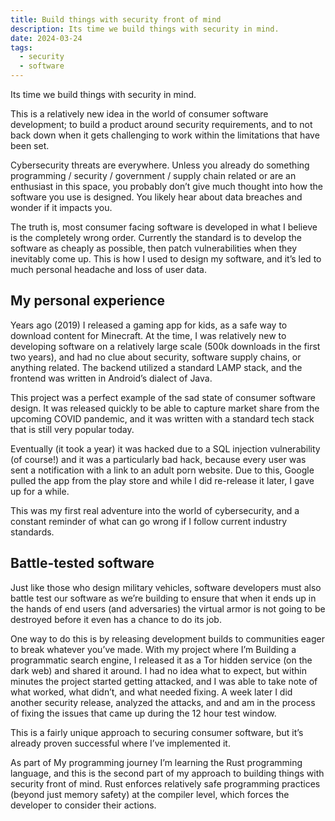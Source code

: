 ```yaml
---
title: Build things with security front of mind
description: Its time we build things with security in mind.
date: 2024-03-24
tags:
  - security
  - software
---
```


Its time we build things with security in mind.

This is a relatively new idea in the world of consumer software development; to build a product around security requirements, and to not back down when it gets challenging to work within the limitations that have been set.

Cybersecurity threats are everywhere. Unless you already do something programming / security / government / supply chain related or are an enthusiast in this space, you probably don’t give much thought into how the software you use is designed. You likely hear about data breaches and wonder if it impacts you.

The truth is, most consumer facing software is developed in what I believe is the completely wrong order. Currently the standard is to develop the software as cheaply as possible, then patch vulnerabilities when they inevitably come up. This is how I used to design my software, and it’s led to much personal headache and loss of user data.

## My personal experience
Years ago (2019) I released a gaming app for kids, as a safe way to download content for Minecraft. At the time, I was relatively new to developing software on a relatively large scale (500k downloads in the first two years), and had no clue about security, software supply chains, or anything related. The backend utilized a standard LAMP stack, and the frontend was written in Android’s dialect of Java.

This project was a perfect example of the sad state of consumer software design. It was released quickly to be able to capture market share from the upcoming COVID pandemic, and it was written with a standard tech stack that is still very popular today.

Eventually (it took a year) it was hacked due to a SQL injection vulnerability (of course!) and it was a particularly bad hack, because every user was sent a notification with a link to an adult porn website. Due to this, Google pulled the app from the play store and while I did re-release it later, I gave up for a while.

This was my first real adventure into the world of cybersecurity, and a constant reminder of what can go wrong if I follow current industry standards.

## Battle-tested software
Just like those who design military vehicles, software developers must also battle test our software as we’re building to ensure that when it ends up in the hands of end users (and adversaries) the virtual armor is not going to be destroyed before it even has a chance to do its job.

One way to do this is by releasing development builds to communities eager to break whatever you’ve made. With my project where I’m Building a programmatic search engine, I released it as a Tor hidden service (on the dark web) and shared it around. I had no idea what to expect, but within minutes the project started getting attacked, and I was able to take note of what worked, what didn’t, and what needed fixing. A week later I did another security release, analyzed the attacks, and and am in the process of fixing the issues that came up during the 12 hour test window.

This is a fairly unique approach to securing consumer software, but it’s already proven successful where I’ve implemented it.

As part of My programming journey I’m learning the Rust programming language, and this is the second part of my approach to building things with security front of mind. Rust enforces relatively safe programming practices (beyond just memory safety) at the compiler level, which forces the developer to consider their actions.

